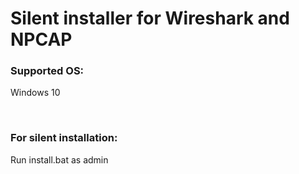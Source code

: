 # Silent installer for Wireshark and NPCAP  

### Supported OS:
Windows 10

<br>

### For silent installation:  

Run install.bat as admin
